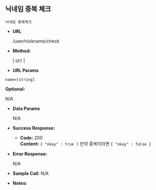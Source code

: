 **닉네임 중복 체크**
----
    
    닉네임 중복체크
    
* **URL**

  /user/nickname/check

* **Method:**
  
  | `GET` |
  
*  **URL Params**

  `name=[string]`

   **Optional:**
 
   N/A

* **Data Params**
    
   N/A

* **Success Response:**
  
  * **Code:** 200 <br />
    **Content:** `{ "okay" : true }` 만약 중복이라면 `{ "okay" : false }`
 
* **Error Response:**

    N/A

* **Sample Call:**
    N/A
    
* **Notes:**

